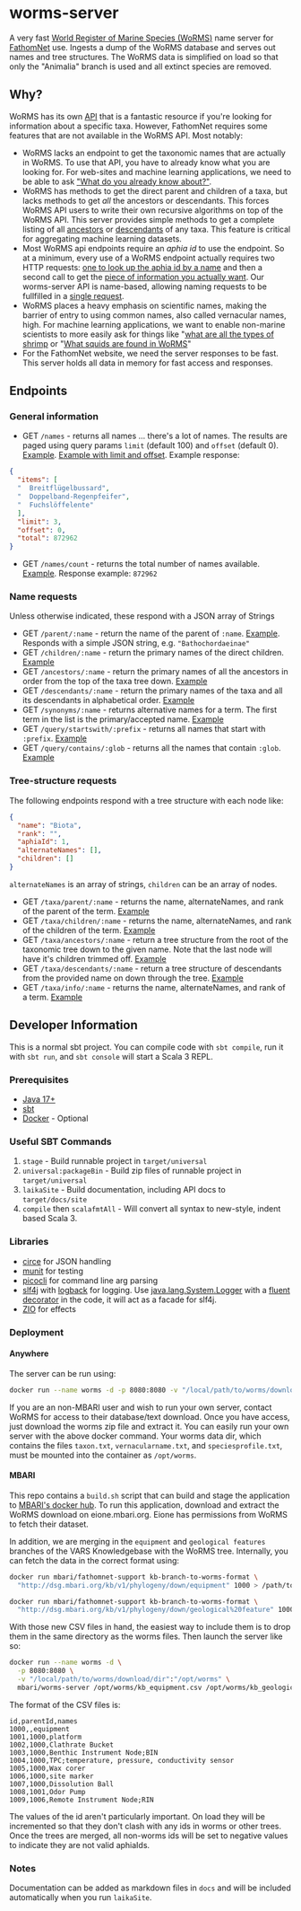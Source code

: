# worms-server

A very fast [World Register of Marine Species (WoRMS)](https://www.marinespecies.org) name server for [FathomNet](http://fathomnet.org) use. Ingests a dump of the WoRMS database and serves out names and tree structures. The WoRMS data is simplified on load so that only the "Animalia" branch is used and all extinct species are removed.

## Why?

WoRMS has its own [API](https://www.marinespecies.org/rest/) that is a fantastic resource if you're looking for information about a specific taxa. However, FathomNet requires some features that are not available in the WoRMS API. Most notably:

- WoRMS lacks an endpoint to get the taxonomic names that are actually in WoRMS. To use that API, you have to already know what you are looking for. For web-sites and machine learning applications, we need to be able to ask ["What do you already know about?"](http://fathomnet.org:8888/names).
- WoRMS has methods to get the direct parent and children of a taxa, but lacks methods to get _all_ the ancestors or descendants. This forces WoRMS API users to write their own recursive algorithms on top of the WoRMS API. This server provides simple methods to get a complete listing of all [ancestors](http://fathomnet.org:8888/ancestors/Atollidae) or [descendants](http://fathomnet.org:8888/descendants/Atollidae) of any taxa. This feature is critical for aggregating machine learning datasets.
- Most WoRMS api endpoints require an _aphia id_ to use the endpoint. So at a minimum, every use of a WoRMS endpoint actually requires two HTTP requests: [one to look up the aphia id by a name](https://www.marinespecies.org/rest/AphiaIDByName/Atolla?marine_only=true) and then a second call to get the [piece of information you actually want](https://www.marinespecies.org/rest/AphiaVernacularsByAphiaID/135248). Our worms-server API is name-based, allowing naming requests to be fullfilled in a [single request](http://fathomnet.org:8888/taxa/info/Atolla).
- WoRMS places a heavy emphasis on scientific names, making the barrier of entry to using common names, also called vernacular names, high. For machine learning applications, we want to enable non-marine scientists to more easily ask for things like "[what are all the types of shrimp](http://fathomnet.org:8888/descendants/shrimps) or "[What squids are found in WoRMS](http://fathomnet.org:8888/query/contains/squid)"
- For the FathomNet website, we need the server responses to be fast. This server holds all data in memory for fast access and responses.

## Endpoints

### General information

- GET `/names` - returns all names ... there's a lot of names. The results are paged using query params `limit` (default 100) and `offset` (default 0). [Example](http://fathomnet.org:8888/names). [Example with limit and offset](http://fathomnet.org:8888/names?limit=500&offset=500000). Example response:

```json
{
  "items": [
  "  Breitflügelbussard",
  "  Doppelband-Regenpfeifer",
  "  Fuchslöffelente"
  ],
  "limit": 3,
  "offset": 0,
  "total": 872962
}
```

- GET `/names/count` - returns the total number of names available. [Example](http://fathomnet.org:8888/names/count). Response example: `872962`

### Name requests

Unless otherwise indicated, these respond with a JSON array of Strings

- GET `/parent/:name` - return the name of the parent of `:name`. [Example](http://fathomnet.org:8888/parent/Bathochordaeus). Responds with a simple JSON string, e.g. `"Bathochordaeinae"`
- GET `/children/:name` - return the primary names of the direct children. [Example](http://fathomnet.org:8888/children/Bathochordaeus)
- GET `/ancestors/:name` - return the primary names of all the ancestors in order from the top of the taxa tree down. [Example](http://fathomnet.org:8888/ancestors/Atolla)
- GET `/descendants/:name` - return the primary names of the taxa and all its descendants in alphabetical order. [Example](http://fathomnet.org:8888/descendants/Atolla)
- GET `/synonyms/:name` - returns alternative names for a term. The first term in the list is the primary/accepted name. [Example](http://fathomnet.org:8888/synonyms/Acanthonus%20armatus)
- GET `/query/startswith/:prefix` - returns all names that start with `:prefix`. [Example](http://fathomnet.org:8888/query/startswith/fish)
- GET `/query/contains/:glob` - returns all the names that contain `:glob`. [Example](http://fathomnet.org:8888/query/contains/crab)

### Tree-structure requests

The following endpoints respond with a tree structure with each node like:

```json
{
  "name": "Biota",
  "rank": "",
  "aphiaId": 1,
  "alternateNames": [], 
  "children": []
}
```

`alternateNames` is an array of strings, `children` can be an array of nodes.

- GET `/taxa/parent/:name` - returns the name, alternateNames, and rank of the parent of the term. [Example](http://fathomnet.org:8888/taxa/parent/Atolla)
- GET `/taxa/children/:name` - returns the name, alternateNames, and rank of the children of the term. [Example](http://fathomnet.org:8888/taxa/children/Atolla)
- GET `/taxa/ancestors/:name` - return a tree structure from the root of the taxonomic tree down to the given name. Note that the last node will have it's children trimmed off. [Example](http://fathomnet.org:8888/taxa/ancestors/Atolla)
- GET `/taxa/descendants/:name` - return a tree structure of descendants from the provided name on down through the tree. [Example](http://fathomnet.org:8888/taxa/descendants/Atollidae)
- GET `/taxa/info/:name` - returns the name, alternateNames, and rank of a term. [Example](http://fathomnet.org:8888/taxa/info/Atolla)

## Developer Information

This is a normal sbt project. You can compile code with `sbt compile`, run it with `sbt run`, and `sbt console` will start a Scala 3 REPL.

### Prerequisites

- [Java 17+](https://adoptium.net)
- [sbt](https://www.scala-sbt.org/)
- [Docker](https://www.docker.com/) - Optional

### Useful SBT Commands

1. `stage` - Build runnable project in `target/universal`
2. `universal:packageBin` - Build zip files of runnable project in `target/universal`
3. `laikaSite` - Build documentation, including API docs to `target/docs/site`
4. `compile` then `scalafmtAll` - Will convert all syntax to new-style, indent based Scala 3.

### Libraries

- [circe](https://circe.github.io/circe/) for JSON handling
- [munit](https://github.com/scalameta/munit) for testing
- [picocli](https://picocli.info/) for command line arg parsing
- [slf4j](http://www.slf4j.org/) with [logback](http://logback.qos.ch/) for logging. Use [java.lang.System.Logger](https://docs.oracle.com/en/java/javase/17/docs/api/java.base/java/lang/System.Logger.html) with a [fluent decorator](src/main/scala/org/fathomnet/worms/etc/jdk/Logging.scala) in the code, it will act as a facade for slf4j.
- [ZIO](https://zio.dev/) for effects

### Deployment

#### Anywhere

The server can be run using:

```bash
docker run --name worms -d -p 8080:8080 -v "/local/path/to/worms/download/dir":"/opt/worms" mbari/worms-server
```

If you are an non-MBARI user and wish to run your own server, contact WoRMS for access to their database/text download. Once you have access, just download the worms zip file and extract it. You can easily run your own server with the above docker command. Your worms data dir, which contains the files `taxon.txt`, `vernacularname.txt`, and `speciesprofile.txt`, must be mounted into the container as `/opt/worms`.

#### MBARI

This repo contains a `build.sh` script that can build and stage the application to [MBARI's docker hub](https://hub.docker.com/repository/docker/mbari/worms-server). To run this application, download and extract the WoRMS download on eione.mbari.org. Eione has permissions from WoRMS to fetch their dataset.

In addition, we are merging in the `equipment` and `geological features` branches of the VARS Knowledgebase with the WoRMS tree. Internally, you can fetch the data in the correct format using:

```bash
docker run mbari/fathomnet-support kb-branch-to-worms-format \
  "http://dsg.mbari.org/kb/v1/phylogeny/down/equipment" 1000 > /path/to/worms/kb_equipment.csv

docker run mbari/fathomnet-support kb-branch-to-worms-format \
  "http://dsg.mbari.org/kb/v1/phylogeny/down/geological%20feature" 10000 > /path/to/worms/kb_geological_feature.csv
```

With those new CSV files in hand, the easiest way to include them is to drop them in the same directory as the worms files. Then launch the server like so:

```bash
docker run --name worms -d \
  -p 8080:8080 \
  -v "/local/path/to/worms/download/dir":"/opt/worms" \
  mbari/worms-server /opt/worms/kb_equipment.csv /opt/worms/kb_geological_feature.csv
```

The format of the CSV files is:

```csv
id,parentId,names
1000,,equipment
1001,1000,platform
1002,1000,Clathrate Bucket
1003,1000,Benthic Instrument Node;BIN
1004,1000,TPC;temperature, pressure, conductivity sensor
1005,1000,Wax corer
1006,1000,site marker
1007,1000,Dissolution Ball
1008,1001,Odor Pump
1009,1006,Remote Instrument Node;RIN
```

The values of the id aren't particularly important. On load they will be incremented so that they don't clash with any ids in worms or other trees. Once the trees are merged, all non-worms ids will be set to negative values to indicate they are not valid aphiaIds.

### Notes

Documentation can be added as markdown files in `docs` and will be included automatically when you run `laikaSite`.

